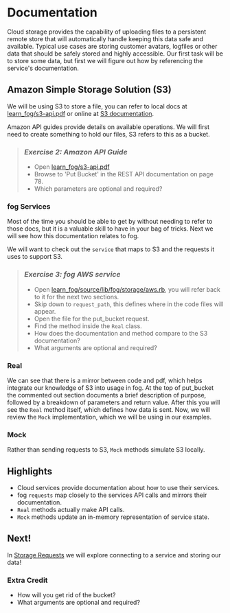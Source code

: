 # Documentation

Cloud storage provides the capability of uploading files to a persistent remote store that will automatically handle keeping this data safe and available. Typical use cases are storing customer avatars, logfiles or other data that should be safely stored and highly accessible. Our first task will be to store some data, but first we will figure out how by referencing the service's documentation.

## Amazon Simple Storage Solution (S3)

We will be using S3 to store a file, you can refer to local docs at [learn_fog/s3-api.pdf](s3-api.pdf) or online at [S3 documentation](http://aws.amazon.com/documentation/s3).

Amazon API guides provide details on available operations. We will first need to create something to hold our files, S3 refers to this as a bucket.

> ### *Exercise 2: Amazon API Guide*
>
> * Open [learn_fog/s3-api.pdf](s3-api.pdf)
> * Browse to 'Put Bucket' in the REST API documentation on page 78.
> * Which parameters are optional and required?

### fog Services

Most of the time you should be able to get by without needing to refer to those docs, but it is a valuable skill to have in your bag of tricks. Next we will see how this documentation relates to fog.

We will want to check out the `service` that maps to S3 and the requests it uses to support S3.

> ### *Exercise 3: fog AWS service*
>
> * Open [learn_fog/source/lib/fog/storage/aws.rb](source/lib/fog/storage/aws.rb), you will refer back to it for the next two sections.
> * Skip down to `request_path`, this defines where in the code files will appear.
> * Open the file for the put_bucket request.
> * Find the method inside the `Real` class.
> * How does the documentation and method compare to the S3 documentation?
> * What arguments are optional and required?

### Real

We can see that there is a mirror between code and pdf, which helps integrate our knowledge of S3 into usage in fog. At the top of put_bucket the commented out section documents a brief description of purpose, followed by a breakdown of parameters and return value. After this you will see the `Real` method itself, which defines how data is sent. Now, we will review the `Mock` implementation, which we will be using in our examples.

### Mock

Rather than sending requests to S3, `Mock` methods simulate S3 locally.

## Highlights

* Cloud services provide documentation about how to use their services.
* fog `requests` map closely to the services API calls and mirrors their documentation.
* `Real` methods actually make API calls.
* `Mock` methods update an in-memory representation of service state.

## Next!

In [Storage Requests](2_storage_requests.html) we will explore connecting to a service and storing our data!

### Extra Credit

* How will you get rid of the bucket?
* What arguments are optional and required?
